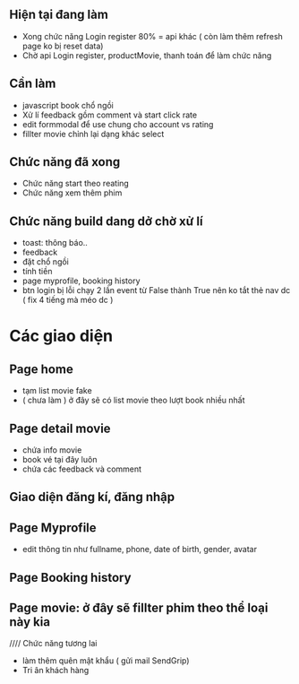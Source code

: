 ## Hiện tại đang làm

- Xong chức năng Login register 80% = api khác ( còn làm thêm
  refresh page ko bị reset data)
- Chờ api Login register, productMovie, thanh toán để làm chức năng

## Cần làm

- javascript book chổ ngồi
- Xử lí feedback gồm comment và start click rate
- edit formmodal để use chung cho account vs rating
- fillter movie chỉnh lại dạng khác select

## Chức năng đã xong

- Chức năng start theo reating
- Chức năng xem thêm phim

## Chức năng build dang dở chờ xử lí

- toast: thông báo..
- feedback
- đặt chổ ngồi
- tính tiền
- page myprofile, booking history
- btn login bị lỗi chạy 2 lần event từ False thành True nên ko tắt thẻ nav dc ( fix 4 tiếng mà méo dc )

# Các giao diện

## Page home

- tạm list movie fake
- ( chưa làm ) ở đây sẽ có list movie theo lượt book nhiều nhất

## Page detail movie

- chứa info movie
- book vé tại đây luôn
- chứa các feedback và comment

## Giao diện đăng kí, đăng nhập

## Page Myprofile

- edit thông tin như fullname, phone, date of birth, gender, avatar

## Page Booking history

## Page movie: ở đây sẽ fillter phim theo thể loại này kia

//// Chức năng tương lai

- làm thêm quên mật khẩu ( gửi mail SendGrip)
- Tri ân khách hàng

